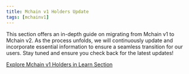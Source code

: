 ```yaml
---
title: Mchain v1 Holders Update
tags: [mchainv1]
---
```


This section offers an in-depth guide on migrating from Mchain v1 to Mchain v2. As the process unfolds, we will continuously update and incorporate essential information to ensure a seamless transition for our users. Stay tuned and ensure you check back for the latest updates!

[Explore Mchain v1 Holders in Learn Section](/docs/category/mchain-v1-holders)
